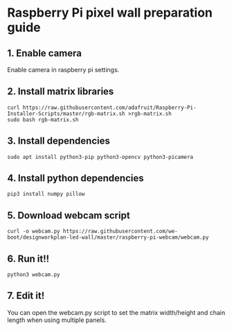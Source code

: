 # Raspberry Pi pixel wall preparation guide

## 1. Enable camera

Enable camera in raspberry pi settings.

## 2. Install matrix libraries

```
curl https://raw.githubusercontent.com/adafruit/Raspberry-Pi-Installer-Scripts/master/rgb-matrix.sh >rgb-matrix.sh
sudo bash rgb-matrix.sh
```

## 3. Install dependencies

```
sudo apt install python3-pip python3-opencv python3-picamera
```

## 4. Install python dependencies

```
pip3 install numpy pillow
```

## 5. Download webcam script

```
curl -o webcam.py https://raw.githubusercontent.com/we-boot/designworkplan-led-wall/master/raspberry-pi-webcam/webcam.py
```

## 6. Run it!!

```
python3 webcam.py
```

## 7. Edit it!

You can open the webcam.py script to set the matrix width/height and chain length when using multiple panels.